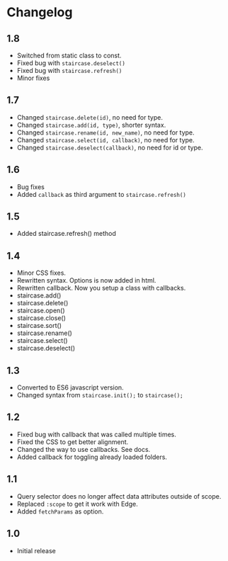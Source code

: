 # Changelog

## 1.8

- Switched from static class to const.
- Fixed bug with `staircase.deselect()`
- Fixed bug with `staircase.refresh()`
- Minor fixes

## 1.7

- Changed `staircase.delete(id)`, no need for type.
- Changed `staircase.add(id, type)`, shorter syntax.
- Changed `staircase.rename(id, new_name)`, no need for type.
- Changed `staircase.select(id, callback)`, no need for type.
- Changed `staircase.deselect(callback)`, no need for id or type.

## 1.6

- Bug fixes
- Added `callback` as third argument to `staircase.refresh()`

## 1.5

- Added staircase.refresh() method

## 1.4

- Minor CSS fixes.
- Rewritten syntax. Options is now added in html.
- Rewritten callback. Now you setup a class with callbacks.
- staircase.add()
- staircase.delete()
- staircase.open()
- staircase.close()
- staircase.sort()
- staircase.rename()
- staircase.select()
- staircase.deselect()

## 1.3

- Converted to ES6 javascript version.
- Changed syntax from `staircase.init();` to `staircase();`

## 1.2

- Fixed bug with callback that was called multiple times.
- Fixed the CSS to get better alignment.
- Changed the way to use callbacks. See docs.
- Added callback for toggling already loaded folders.

## 1.1

- Query selector does no longer affect data attributes outside of scope.
- Replaced `:scope` to get it work with Edge.
- Added `fetchParams` as option.

## 1.0

- Initial release